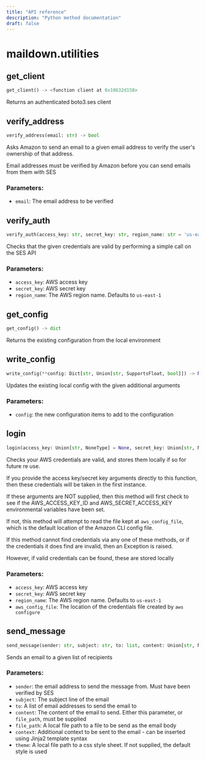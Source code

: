 ```yaml
---
title: "API reference"
description: "Python method documentation"
draft: false
---
```


# maildown.utilities

## get_client
```python
get_client() -> <function client at 0x10632d158>
```

Returns an authenticated boto3.ses client

## verify_address
```python
verify_address(email: str) -> bool
```

Asks Amazon to send an email to a given email address to verify the user's ownership of that address.

Email addresses must be verified by Amazon before you can send emails from them with SES

### Parameters:

- `email`: The email address to be verified

## verify_auth
```python
verify_auth(access_key: str, secret_key: str, region_name: str = 'us-east-1') -> bool
```

Checks that the given credentials are valid by performing a simple call on the SES API

### Parameters:

- `access_key`: AWS access key
- `secret_key`: AWS secret key
- `region_name`: The AWS region name. Defaults to `us-east-1`


## get_config
```python
get_config() -> dict
```

Returns the existing configuration from the local environment

## write_config
```python
write_config(**config: Dict[str, Union[str, SupportsFloat, bool]]) -> None
```

Updates the existing local config with the given additional arguments

### Parameters:

- `config`: the new configuration items to add to the configuration


## login
```python
login(access_key: Union[str, NoneType] = None, secret_key: Union[str, NoneType] = None, region_name: str = 'us-east-1', aws_config_file: str = '/Users/christopherdavies/.aws/credentials') -> None
```

Checks your AWS credentials are valid, and stores them locally if so for future re use.

If you provide the access key/secret key arguments directly to this function, then these credentials will be taken
in the first instance.

If these arguments are NOT supplied, then this method will first check to see if the AWS_ACCESS_KEY_ID and
AWS_SECRET_ACCESS_KEY environmental variables have been set.

If not, this method will attempt to read the file kept at `aws_config_file`, which is the default location of
the Amazon CLI config file.

If this method cannot find credentials via any one of these methods, or if the credentials it does find are invalid,
then an Exception is raised.

However, if valid credentials can be found, these are stored locally

### Parameters:

- `access_key`: AWS access key
- `secret_key`: AWS secret key
- `region_name`: The AWS region name. Defaults to `us-east-1`
- `aws_config_file`: The location of the credentials file created by `aws configure`


## send_message
```python
send_message(sender: str, subject: str, to: list, content: Union[str, NoneType] = None, file_path: Union[str, NoneType] = None, context: Union[dict, NoneType] = None, theme=None)
```

Sends an email to a given list of recipients

### Parameters:

- `sender`: the email address to send the message from. Must have been verified by SES
- `subject`: The subject line of the email
- `to`: A list of email addresses to send the email to
- `content`: The content of the email to send. Either this parameter, or `file_path`, must be supplied
- `file_path`: A local file path to a file to be send as the email body
- `context`: Additional context to be sent to the email - can be inserted using Jinja2 template syntax
- `theme`: A local file path to a css style sheet. If not supplied, the default style is used

